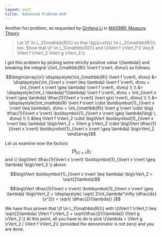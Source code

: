 ```yaml
---
layout: post
title: 'Advanced Problem #18'
---
```

Another fun problem, as requested by <a href="https://www.facebook.com/right.li.love">Qinfeng Li</a> in <a href="http://blancosilva.wordpress.com/teaching/ma598r/">MA598R: Measure Theory</a>

> Let   \\(f \in L_2(\mathbb{R})\\) so that \\(g(x)=xf(x) \in L_2(\mathbb{R})\\) too.  Show that \\(f \in L_1(\mathbb{R})\\) and \\(\lVert f \rVert_1^2 \leq 8 \lVert f \rVert_2 \lVert g \rVert_2.\\)

I got this problem by picking some strictly positive value \\(\lambda\\) and breaking the integral \\(\int_{\mathbb{R}} \lvert f \rvert\, d\mu\\) as follows:

$$\begin{array}{rl} \displaystyle{\int_{\mathbb{R}} \lvert f \rvert\, d\mu} &= \displaystyle{\int_{\lvert x \rvert \leq \lambda} \lvert f \rvert\, d\mu + \int_{\lvert x \rvert \geq \lambda} \lvert f \rvert\, d\mu} \\ \\
 &= \displaystyle{\int_{-\lambda}^{\lambda} \lvert f \rvert\, d\mu + \int_{\lvert x \rvert \geq \lambda} \tfrac{1}{\lvert x \rvert} \lvert g(x) \rvert\, d\mu} \\ \\
&= \displaystyle{\int_\mathbb{R} \lvert f \rvert \cdot \boldsymbol{1}_{\lvert x \rvert \leq \lambda}\, d\mu + \int_{\mathbb{R}} \lvert g \rvert \cdot  \big( \tfrac{1}{\lvert x \rvert} \boldsymbol{1}_{\lvert x \rvert \geq \lambda}\big) \, d\mu} \\ \\
&\leq \lVert f \rVert_2 \cdot \big\lVert \boldsymbol{1}_{\lvert x \rvert \leq \lambda} \big\rVert_2 + \lVert g \rVert_2 \cdot \big\lVert \tfrac{1}{\lvert x \rvert} \boldsymbol{1}_{\lvert x \rvert \geq \lambda} \big\rVert_2 \end{array}$$


Let us examine now the factors $$\big\lVert \boldsymbol{1}_{\lvert x \rvert \leq \lambda} \big\rVert_2$$ and \\( \big\lVert \tfrac{1}{\lvert x \rvert} \boldsymbol{1}_{\lvert x \rvert \geq \lambda} \big\rVert_2 \\) above:


$$\big\lVert \boldsymbol{1}_{\lvert x \rvert \leq \lambda} \big\rVert_2 = \sqrt{2\lambda}$$

$$\big\lVert \tfrac{1}{\lvert x \rvert} \boldsymbol{1}_{\lvert x \rvert \geq \lambda} \big\rVert_2 = \displaystyle{ \sqrt{ 2\int_\lambda^\infty \dfrac{dx}{x^2}} = \sqrt{ \dfrac{2}{\lambda}} }$$

We have thus proven that \\(f \in L_1(\mathbb{R})\\) with \\(\lVert f \rVert_1 \leq \sqrt{2\lambda} \lVert f \rVert_2 + \sqrt{\tfrac{2}{\lambda}} \lVert g \rVert_2.\\)  At this point, all you have to do is pick \\(\lambda = \lVert g \rVert_2 / \lVert f \rVert_2\\) (provided the denominator is not zero) and you are done.
